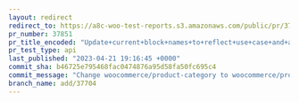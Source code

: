 ```yaml
---
layout: redirect
redirect_to: https://a8c-woo-test-reports.s3.amazonaws.com/public/pr/37851/api/index.html
pr_number: 37851
pr_title_encoded: "Update+current+block+names+to+reflect+use+case+and+avoid+conflicts"
pr_test_type: api
last_published: "2023-04-21 19:16:45 +0000"
commit_sha: b46725e795468fac0474876a95d58fa50fc695c4
commit_message: "Change woocommerce/product-category to woocommerce/product-category-f…"
branch_name: add/37704
---
```

